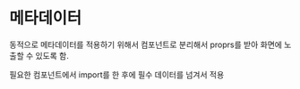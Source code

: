 # 메타데이터

동적으로 메타데이터를 적용하기 위해서 컴포넌트로 분리해서 proprs를 받아 화면에 노출할 수 있도록 함.

필요한 컴포넌트에서 import를 한 후에 필수 데이터를 넘겨서 적용

